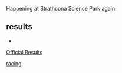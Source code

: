 
Happening at Strathcona Science Park again.


## results
* 

[Official Results](https://www.albertabicycle.ab.ca/uploads/files/Final%20Results%20-%202022%20Tubs%20on%20Tubs%20Superduperprestige.pdf)

[racing](racing.md)